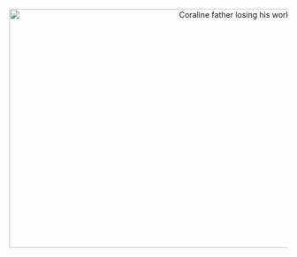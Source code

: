 <p align="center">
  <img alt="Coraline father losing his work" width=800 height=433 src="https://media.giphy.com/media/TzRxjXf0AOx626owJz/giphy-downsized.gif">
</p>

<!-- [![Top Langs](https://github-readme-stats.vercel.app/api/top-langs/?username=thzoid&layout=compact&theme=dark&show_icons=true)](https://github.com/anuraghazra/github-readme-stats) -->
<!--
**thzoid/thzoid** is a ✨ _special_ ✨ repository because its `README.md` (this file) appears on your GitHub profile.

Here are some ideas to get you started:

- 🔭 I’m currently working on ...
- 🌱 I’m currently learning ...
- 👯 I’m looking to collaborate on ...
- 🤔 I’m looking for help with ...
- 💬 Ask me about ...
- 📫 How to reach me: ...
- 😄 Pronouns: ...
- ⚡ Fun fact: ...
-->
